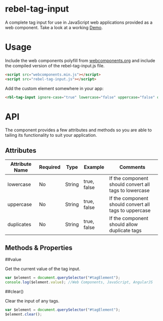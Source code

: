 rebel-tag-input
==============

A complete tag input for use in JavaScript web applications provided as a web component. Take a look at a working [Demo](http://revillweb.github.io/rebel-tag-input/).

Usage
=====

Include the web components polyfill from [webcomponents.org](http://webcomponents.org/) and include the compiled version of the rebel-tag-input.js file.

````html
<script src="webcomponents.min.js"></script>
<script src="rebel-tag-input.js"></script>
````

Add the custom element somewhere in your app:

````html
<rbl-tag-input ignore-case="true" lowercase="false" uppercase="false" duplicates="false" id="tagElement"></rbl-tag-input>
````

API
===

The component provides a few attributes and methods so you are able to tailing its functionality to suit your application.

Attributes
----------

| Attribute Name | Required | Type   | Example     | Comments                                              |
| -------------- | -------- | ------ | ----------- | ----------------------------------------------------- |
| lowercase      |   No     | String | true, false | If the component should convert all tags to lowercase |
| uppercase      |   No     | String | true, false | If the component should convert all tags to uppercase |
| duplicates     |   No     | String | true, false | If the component should allow duplicate tags          |

Methods & Properties
-------

##value

Get the current value of the tag input.

````javascript
var $element = document.querySelector("#tagElement");
console.log($element.value); //Web Components, JavaScript, AngularJS
````

##clear()

Clear the input of any tags.

````javascript
var $element = document.querySelector("#tagElement");
$element.clear();
````

